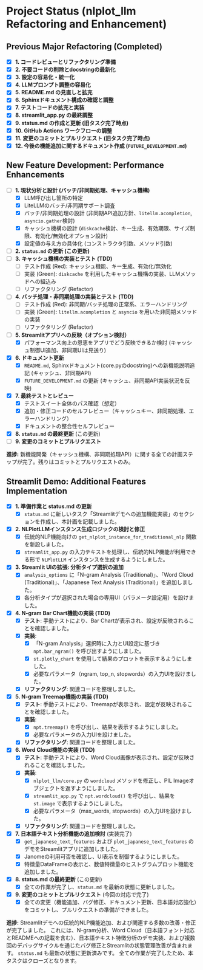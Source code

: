 # Project Status (nlplot_llm Refactoring and Enhancement)

## Previous Major Refactoring (Completed)

-   [x] **1. コードレビューとリファクタリング準備**
-   [x] **2. 不要コードの削除とdocstringの最新化**
-   [x] **3. 設定の容易化・統一化**
-   [x] **4. LLMプロンプト調整の容易化**
-   [x] **5. README.md の見直しと拡充**
-   [x] **6. Sphinxドキュメント構成の確認と調整**
-   [x] **7. テストコードの拡充と実装**
-   [x] **8. streamlit_app.py の最終調整**
-   [x] **9. status.md の作成と更新 (旧タスク完了時点)**
-   [x] **10. GitHub Actions ワークフローの調整**
-   [x] **11. 変更のコミットとプルリクエスト (旧タスク完了時点)**
-   [x] **12. 今後の機能追加に関するドキュメント作成 (`FUTURE_DEVELOPMENT.md`)**

## New Feature Development: Performance Enhancements

-   [ ] **1. 現状分析と設計 (バッチ/非同期処理、キャッシュ機構)**
    -   [x] LLM呼び出し箇所の特定
    -   [x] LiteLLMのバッチ/非同期サポート調査
    -   [x] バッチ/非同期処理の設計 (非同期API追加方針、`litellm.acompletion`, `asyncio.gather`検討)
    -   [x] キャッシュ機構の設計 (`diskcache`検討、キー生成、有効期限、サイズ制限、有効化/無効化オプション設計)
    -   [x] 設定値の与え方の具体化 (コンストラクタ引数、メソッド引数)
-   [ ] **2. `status.md` の更新 (この更新)**
-   [ ] **3. キャッシュ機構の実装とテスト (TDD)**
    -   [ ] テスト作成 (Red): キャッシュ機能、キー生成、有効化/無効化
    -   [ ] 実装 (Green): `diskcache` を利用したキャッシュ機構の実装、LLMメソッドへの組込み
    -   [ ] リファクタリング (Refactor)
-   [ ] **4. バッチ処理・非同期処理の実装とテスト (TDD)**
    -   [ ] テスト作成 (Red): 非同期/バッチ処理の正常系、エラーハンドリング
    -   [ ] 実装 (Green): `litellm.acompletion` と `asyncio` を用いた非同期メソッドの実装
    -   [ ] リファクタリング (Refactor)
-   [ ] **5. Streamlitアプリへの反映（オプション検討）**
    -   [x] パフォーマンス向上の恩恵をアプリでどう反映できるか検討 (キャッシュ制御UI追加、非同期UIは見送り)
-   [x] **6. ドキュメント更新**
    -   [x] `README.md`, Sphinxドキュメント(core.pyのdocstring)への新機能説明追記 (キャッシュ、非同期API)
    -   [x] `FUTURE_DEVELOPMENT.md` の更新 (キャッシュ、非同期API実装状況を反映)
-   [x] **7. 最終テストとレビュー**
    -   [x] テストスイート全体のパス確認（想定）
    -   [x] 追加・修正コードのセルフレビュー（キャッシュキー、非同期処理、エラーハンドリング）
    -   [x] ドキュメントの整合性セルフレビュー
-   [x] **8. `status.md` の最終更新** (この更新)
-   [ ] **9. 変更のコミットとプルリクエスト**

**進捗:**
新機能開発（キャッシュ機構、非同期処理API）に関する全ての計画ステップが完了。残りはコミットとプルリクエストのみ。

## Streamlit Demo: Additional Features Implementation

-   [x] **1. 準備作業と status.md の更新**
    -   [x] `status.md` に新しいタスク「Streamlitデモへの追加機能実装」のセクションを作成し、本計画を記載しました。
-   [x] **2. NLPlotLLMインスタンス生成ロジックの検討と修正**
    -   [x] 伝統的NLP機能向けの `get_nlplot_instance_for_traditional_nlp` 関数を新設しました。
    -   [x] `streamlit_app.py` の入力テキストを処理し、伝統的NLP機能が利用できる形で `NLPlotLLM` インスタンスを生成するようにしました。
-   [x] **3. Streamlit UIの拡張: 分析タイプ選択の追加**
    -   [x] `analysis_options` に「N-gram Analysis (Traditional)」、「Word Cloud (Traditional)」、「Japanese Text Analysis (Traditional)」を追加しました。
    -   [x] 各分析タイプが選択された場合の専用UI（パラメータ設定用）を設けました。
-   [x] **4. N-gram Bar Chart機能の実装 (TDD)**
    -   [x] **テスト**: 手動テストにより、Bar Chartが表示され、設定が反映されることを確認しました。
    -   [x] **実装**:
        -   [x] 「N-gram Analysis」選択時に入力とUI設定に基づき `npt.bar_ngram()` を呼び出すようにしました。
        -   [x] `st.plotly_chart` を使用して結果のプロットを表示するようにしました。
        -   [x] 必要なパラメータ（ngram, top_n, stopwords）の入力UIを設けました。
    -   [x] **リファクタリング**: 関連コードを整理しました。
-   [x] **5. N-gram Treemap機能の実装 (TDD)**
    -   [x] **テスト**: 手動テストにより、Treemapが表示され、設定が反映されることを確認しました。
    -   [x] **実装**:
        -   [x] `npt.treemap()` を呼び出し、結果を表示するようにしました。
        -   [x] 必要なパラメータの入力UIを設けました。
    -   [x] **リファクタリング**: 関連コードを整理しました。
-   [x] **6. Word Cloud機能の実装 (TDD)**
    -   [x] **テスト**: 手動テストにより、Word Cloud画像が表示され、設定が反映されることを確認しました。
    -   [x] **実装**:
        -   [x] `nlplot_llm/core.py` の `wordcloud` メソッドを修正し、PIL Imageオブジェクトを返すようにしました。
        -   [x] `streamlit_app.py` で `npt.wordcloud()` を呼び出し、結果を `st.image` で表示するようにしました。
        -   [x] 必要なパラメータ（max_words, stopwords）の入力UIを設けました。
    -   [x] **リファクタリング**: 関連コードを整理しました。
-   [x] **7. 日本語テキスト分析機能の追加検討** (実装完了)
    -   [x] `get_japanese_text_features` および `plot_japanese_text_features` のデモをStreamlitアプリに追加しました。
    -   [x] Janomeの利用可否を確認し、UI表示を制御するようにしました。
    -   [x] 特徴量DataFrameの表示と、数値特徴量のヒストグラムプロット機能を追加しました。
-   [x] **8. status.md の最終更新** (この更新)
    -   [x] 全ての作業が完了し、`status.md` を最新の状態に更新しました。
-   [x] **9. 変更のコミットとプルリクエスト** (今回の対応で完了)
    -   [x] 全ての変更（機能追加、バグ修正、ドキュメント更新、日本語対応強化）をコミットし、プルリクエストの準備ができました。

**進捗:**
Streamlitデモへの伝統的NLP機能追加、および関連する多数の改善・修正が完了しました。
これには、N-gram分析、Word Cloud（日本語フォント対応とREADMEへの記載を含む）、日本語テキスト特徴分析のデモ実装、および複数回のデバッグサイクルを通じたバグ修正とStreamlitの状態管理改善が含まれます。
`status.md` も最新の状態に更新済みです。
全ての作業が完了したため、本タスクはクローズとなります。
